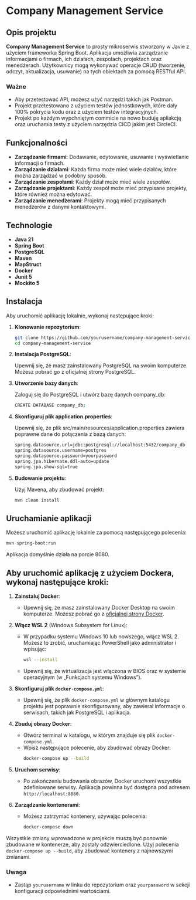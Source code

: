 # Company Management Service

## Opis projektu

**Company Management Service** to prosty mikroserwis stworzony w Javie z użyciem frameworka Spring Boot. Aplikacja umożliwia zarządzanie informacjami o firmach, ich działach, zespołach, projektach oraz menedżerach. Użytkownicy mogą wykonywać operacje CRUD (tworzenie, odczyt, aktualizacja, usuwanie) na tych obiektach za pomocą RESTful API.

### Ważne

- Aby przetestować API, możesz użyć narzędzi takich jak Postman.
- Projekt przetestowano z użyciem testów jednostkowych, które dały 100% pokrycia kodu oraz z użyciem testów integracyjnych.
- Projekt po każdym wypchniętym commicie na nowo buduję apliakcję oraz uruchamia testy z użyciem narzędzia CICD jakim jest CircleCI.

## Funkcjonalności

- **Zarządzanie firmami**: Dodawanie, edytowanie, usuwanie i wyświetlanie informacji o firmach.
- **Zarządzanie działami**: Każda firma może mieć wiele działów, które można zarządzać w podobny sposób.
- **Zarządzanie zespołami**: Każdy dział może mieć wiele zespołów.
- **Zarządzanie projektami**: Każdy zespół może mieć przypisane projekty, które również można edytować.
- **Zarządzanie menedżerami**: Projekty mogą mieć przypisanych menedżerów z danymi kontaktowymi.

## Technologie

- **Java 21**
- **Spring Boot**
- **PostgreSQL**
- **Maven**
- **MapStruct**
- **Docker**
- **Junit 5**
- **Mockito 5**

## Instalacja

Aby uruchomić aplikację lokalnie, wykonaj następujące kroki:

1. **Klonowanie repozytorium**:

   ```bash
   git clone https://github.com/yourusername/company-management-service.git
   cd company-management-service

2. **Instalacja PostgreSQL**:

    Upewnij się, że masz zainstalowany PostgreSQL na swoim komputerze. Możesz pobrać go z oficjalnej strony PostgreSQL.


3. **Utworzenie bazy danych**:

    Zaloguj się do PostgreSQL i utwórz bazę danych company_db:

   ```bash
   CREATE DATABASE company_db;
   ```

4. **Skonfiguruj plik application.properties**:

    Upewnij się, że plik src/main/resources/application.properties zawiera poprawne dane do połączenia z bazą danych:

   ```bash
   spring.datasource.url=jdbc:postgresql://localhost:5432/company_db
   spring.datasource.username=postgres
   spring.datasource.password=yourpassword
   spring.jpa.hibernate.ddl-auto=update
   spring.jpa.show-sql=true
   ```

4. **Budowanie projektu**:

    Użyj Mavena, aby zbudować projekt:

   ```bash
   mvn clean install
   ```

## Uruchamianie aplikacji

Możesz uruchomić aplikację lokalnie za pomocą następującego polecenia:

   ```bash
   mvn spring-boot:run
   ```

Aplikacja domyślnie działa na porcie 8080.

## Aby uruchomić aplikację z użyciem Dockera, wykonaj następujące kroki:

1. **Zainstaluj Docker**:
   - Upewnij się, że masz zainstalowany Docker Desktop na swoim komputerze. Możesz pobrać go z [oficjalnej strony Docker](https://www.docker.com/products/docker-desktop).

2. **Włącz WSL 2** (Windows Subsystem for Linux):
   - W przypadku systemu Windows 10 lub nowszego, włącz WSL 2. Możesz to zrobić, uruchamiając PowerShell jako administrator i wpisując:
     ```bash
     wsl --install
     ```
   - Upewnij się, że wirtualizacja jest włączona w BIOS oraz w systemie operacyjnym (w „Funkcjach systemu Windows”).

3. **Skonfiguruj plik `docker-compose.yml`**:
   - Upewnij się, że plik `docker-compose.yml` w głównym katalogu projektu jest poprawnie skonfigurowany, aby zawierał informacje o serwisach, takich jak PostgreSQL i aplikacja.

4. **Zbuduj obrazy Docker**:
   - Otwórz terminal w katalogu, w którym znajduje się plik `docker-compose.yml`.
   - Wpisz następujące polecenie, aby zbudować obrazy Docker:
     ```bash
     docker-compose up --build
     ```

5. **Uruchom serwisy**:
   - Po zakończeniu budowania obrazów, Docker uruchomi wszystkie zdefiniowane serwisy. Aplikacja powinna być dostępna pod adresem `http://localhost:8080`.

6. **Zarządzanie kontenerami**:
   - Możesz zatrzymać kontenery, używając polecenia:
     ```bash
     docker-compose down
     ```

Wszystkie zmiany wprowadzone w projekcie muszą być ponownie zbudowane w kontenerze, aby zostały odzwierciedlone. Użyj polecenia `docker-compose up --build`, aby zbudować kontenery z najnowszymi zmianami.


### Uwaga

- Zastąp `yourusername` w linku do repozytorium oraz `yourpassword` w sekcji konfiguracji odpowiednimi wartościami.
